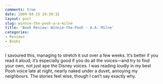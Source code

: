 ```yaml
---
comments: true
date: 2009-04-15 19:39:32
layout: post
slug: winnie-the-pooh-a-a-milne
title: 'Book Review: Winnie-the-Pooh - A.A. Milne'
categories:
- Reviews
- Books
---
```


I savoured this, managing to stretch it out over a few weeks. It’s better if you read it aloud; it’s especially good if you do all the voices—and try to find your own, not just ape the Disney voices. I was reading loudly in my best Pooh voice late at night, nearly naked under a duvet, annoying my neighbours. The stories feel wise, though I can’t say exactly why.
